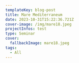 ```yaml
---
templateKey: blog-post
title: Mare Mediterraneum
date: 2023-10-31T15:22:36.721Z
cover-image: /img/mare18.jpeg
projectInfos: test
type: Seminar
cover:
  fallbackImage: mare18.jpeg
tags:
  - All
---
```


